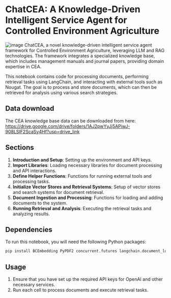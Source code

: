 # ChatCEA: A Knowledge-Driven Intelligent Service Agent for Controlled Environment Agriculture
![image](https://github.com/user-attachments/assets/d6d90469-de3a-45f5-b049-c3ed90b12ba9)
ChatCEA, a novel knowledge-driven intelligent service agent framework for Controlled Environment Agriculture, leveraging LLM and RAG technologies. The framework integrates a specialized knowledge base, which includes management manuals and journal papers, providing domain expertise in CEA.

This notebook contains code for processing documents, performing retrieval tasks using LangChain, and interacting with external tools such as Nougat. The goal is to process and store documents, which can then be retrieved for analysis using various search strategies.

## Data download
The CEA knowledge base data can be downloaded from here: https://drive.google.com/drive/folders/1AJ2pwYyJj5APiwJ-908LSIF2ScaSy4Hf?usp=drive_link

## Sections

1. **Introduction and Setup**: Setting up the environment and API keys.
2. **Import Libraries**: Loading necessary libraries for document processing and API interactions.
3. **Define Helper Functions**: Functions for running external tools and processing tasks.
4. **Initialize Vector Stores and Retrieval Systems**: Setup of vector stores and search systems for document retrieval.
5. **Document Ingestion and Processing**: Functions for loading and adding documents to the system.
6. **Running Retrieval and Analysis**: Executing the retrieval tasks and analyzing results.

## Dependencies

To run this notebook, you will need the following Python packages:

```bash
pip install BCEmbedding PyPDF2 concurrent.futures langchain.document_loaders langchain.retrievers langchain.retrievers.multi_vector langchain.storage langchain.text_splitter langchain_community.chat_models langchain_community.vectorstores langchain_core.documents langchain_core.output_parsers langchain_core.prompts langchain_core.runnables langchain_openai os ragas ragas.llms.base ragas.metrics subprocess time tqdm uuid
```

## Usage

1. Ensure that you have set up the required API keys for OpenAI and other necessary services.
2. Run each cell to process documents and execute retrieval tasks.

